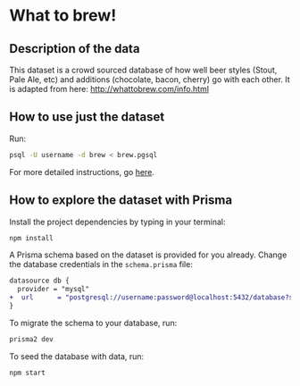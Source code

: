 # What to brew! 

## Description of the data

This dataset is a crowd sourced database of how well beer styles (Stout, Pale Ale, etc) and additions (chocolate, bacon, cherry) go with each other. It is adapted from here: http://whattobrew.com/info.html

## How to use just the dataset

Run:

```sh
psql -U username -d brew < brew.pgsql 
```

For more detailed instructions, go [here](../README.md).

## How to explore the dataset with Prisma

Install the project dependencies by typing in your terminal:

```sh
npm install
```

A Prisma schema based on the dataset is provided for you already. Change the database credentials in the `schema.prisma` file:

```diff
datasource db {
  provider = "mysql"
+  url      = "postgresql://username:password@localhost:5432/database?schema=public"
}
```

To migrate the schema to your database, run:

```sh
prisma2 dev
```

To seed the database with data, run:

```sh
npm start
```